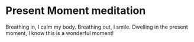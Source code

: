 # Present Moment meditation

Breathing in, I calm my body. Breathing out, I smile. Dwelling in the present moment, I know this is a wonderful moment!